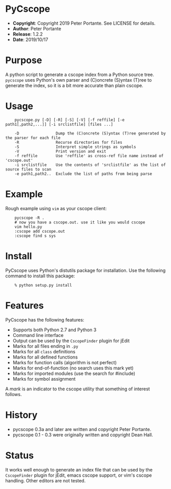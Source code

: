 # PyCscope

 * **Copyright**: Copyright 2019 Peter Portante.  See LICENSE for details.
 * **Author**: Peter Portante
 * **Release**: 1.2.2
 * **Date**: 2019/10/17


# Purpose

A python script to generate a cscope index from a Python source tree.
`pycscope` uses Python's own parser and (C)oncrete (S)yntax (T)ree to generate
the index, so it is a bit more accurate than plain cscope.


# Usage

```
    pycscope.py [-D] [-R] [-S] [-V] [-f reffile] [-e path1[,path2,...]] [-i srclistfile] [files ...]

    -D                Dump the (C)oncrete (S)yntax (T)ree generated by the parser for each file
    -R                Recurse directories for files
    -S                Interpret simple strings as symbols
    -V                Print version and exit
    -f reffile        Use 'reffile' as cross-ref file name instead of 'cscope.out'
    -i srclistfile    Use the contents of 'srclistfile' as the list of source files to scan
    -e path1,path2..  Exclude the list of paths from being parse
```


# Example

Rough example using `vim` as your cscope client:

```
    pycscope -R .
    # now you have a cscope.out. use it like you would cscope
    vim hello.py
    :cscope add cscope.out
    :cscope find s sys
````


# Install

PyCscope uses Python's distutils package for installation.  Use the following
command to install this package:

```
    % python setup.py install
```


# Features

PyCscope has the following features:

 - Supports both Python 2.7 and Python 3
 - Command line interface
 - Output can be used by the `CscopeFinder` plugin for jEdit
 - Marks for all files ending in `.py`
 - Marks for all `class` definitions
 - Marks for all defined functions
 - Marks for function calls (algorithm is not perfect)
 - Marks for end-of-function (no search uses this mark yet)
 - Marks for imported modules (use the search for #include)
 - Marks for symbol assignment

A *mark* is an indicator to the cscope utility that something
of interest follows.


# History

 * pycscope 0.3a and later are written and copyright Peter Portante.
 * pycscope 0.1 - 0.3 were originally written and copyright Dean Hall.


# Status

It works well enough to generate an index file that can be used by the
`CscopeFinder` plugin for jEdit, emacs cscope support, or vim's cscope
handling.  Other editors are not tested.
